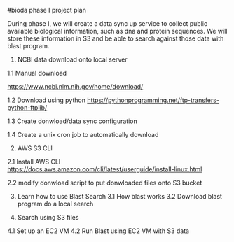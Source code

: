 #bioda phase I  project plan

During phase I, we will create a data sync up service to collect public available biological
information, such as dna and protein sequences. We will store these information in S3 and be able
to search against those data with blast program.

1. NCBI data download onto local server

1.1 Manual download

https://www.ncbi.nlm.nih.gov/home/download/

1.2 Download using python 
https://pythonprogramming.net/ftp-transfers-python-ftplib/

1.3 Create donwload/data sync configuration

1.4 Create a unix cron job to automatically download

2. AWS S3 CLI

2.1 Install AWS CLI
https://docs.aws.amazon.com/cli/latest/userguide/install-linux.html

2.2 modify donwload script to put donwloaded files onto S3 bucket


3. Learn how to use Blast Search
3.1 How blast works
3.2 Download blast program do a local search


4. Search using S3 files

4.1 Set up an EC2 VM
4.2 Run Blast using EC2 VM with S3 data


